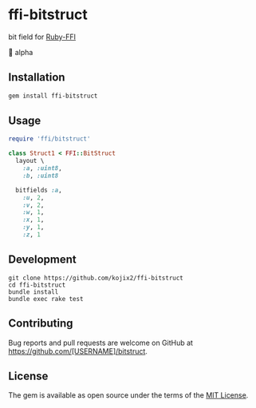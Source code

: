 # ffi-bitstruct

bit field for [Ruby-FFI](https://github.com/ffi/ffi)

:construction: alpha

## Installation

```sh
gem install ffi-bitstruct
```

## Usage

```ruby
require 'ffi/bitstruct'

class Struct1 < FFI::BitStruct
  layout \
    :a, :uint8,
    :b, :uint8

  bitfields :a,
    :u, 2,
    :v, 2,
    :w, 1,
    :x, 1,
    :y, 1,
    :z, 1
```

## Development

```
git clone https://github.com/kojix2/ffi-bitstruct
cd ffi-bitstruct
bundle install
bundle exec rake test
```

## Contributing

Bug reports and pull requests are welcome on GitHub at https://github.com/[USERNAME]/bitstruct.

## License

The gem is available as open source under the terms of the [MIT License](https://opensource.org/licenses/MIT).

